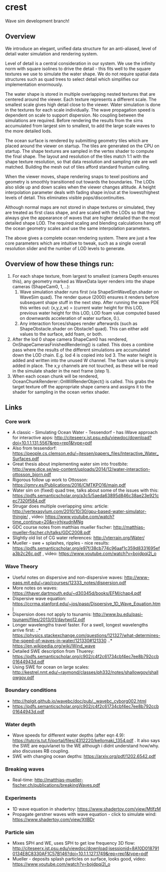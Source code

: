 
# crest

Wave sim development branch!


## Overview 

We introduce an elegant, unified data structure for an anti-aliased, level of detail water simulation and rendering system.

Level of detail is a central consideration in our system. We use the infinity norm with square isolines to drive the detail - this fits well to the square textures we use to simulate the water shape. We do not require spatial data structures such as quad trees to select detail which simplifies our implementation enormously.

The water shape is stored in multiple overlapping nested textures that are centered around the viewer. Each texture represents a different scale. The smallest scale gives high detail close to the viewer. Water simulation is done in the textures for each scale individually. The wave propagation speed is dependent on scale to support dispersion. No coupling between the simulations are required. Before rendering the results from the sims accumulated from largest sim to smallest, to add the large scale waves to the more detailed lods.

The ocean surface is rendered by submitting geometry tiles which are placed around the viewer on startup. The tiles are generated on the CPU on startup. The shape textures are sampled in the vertex shader to compute the final shape. The layout and resolution of the tiles match 1:1 with the shape texture resolution, so that data resolution and sampling rate are well matched. Building the mesh out of tiles afford standard frustum culling.

When the viewer moves, shape rendering snaps to texel positions and geometry is smoothly transitioned out towards the boundaries. The LODs also slide up and down scales when the viewer changes altitude. A height interpolation parameter deals with fading shape in/out at the lowest/highest levels of detail. This eliminates visible pops/discontinuities.

Although normal maps are not stored in shape textures or simulated, they are treated as first class shape, and are scaled with the LODs so that they always give the appearance of waves that are higher detailed than the most detailed shape LOD. The required scaling and blending calculations hang off the ocean geometry scales and use the same interpolation parameters.

The above gives a complete ocean rendering system. There are just a few core parameters which are intuitive to tweak, such as a single overall resolution slider and the number of LOD levels to generate.


## Overview of how these things run:

1. For each shape texture, from largest to smallest (camera Depth ensures this), any geometry marked as WaveData layer renders into the shape cameras (ShapeCam0, 1, ..):
    1. Wave simulation shader runs first (via ShapeSimWaveEqn.shader on WaveSim quad). The render queue (2000) ensures it renders before subsequent shape stuff in the next step. After running the wave PDE this writes out: (x,y,z,w) = (current water height for this LOD, previous water height for this LOD, LOD foam value computed based on downwards acceleration of water surface, 0.).
    2. Any interaction forces/shapes render afterwards (such as ShapeObstacle.shader on Obstacle1 quad). This can either add values to the surface, add foam, or both.
2. After the lod 0 shape camera ShapeCam0 has rendered, OnShapeCamerasFinishedRendering() is called. This does a combine pass where the results of the different simulations are accumulated down the LOD chain. E.g. lod 4 is copied into lod 3. The water height is added and written into the unused W channel. The foam value is simply added in place. The x,y channels are not touched, as these will be read in the simulate shader in the next frame (step 1).
3. When each ocean chunk will be rendered, OceanChunkRenderer::OnWillRenderObject() is called. This grabs the target texture off the appropriate shape camera and assigns it to the shader for sampling in the ocean vertex shader.


## Links

### Core work

* A classic - Simulating Ocean Water - Tessendorf - has iWave approach for interactive apps: http://citeseerx.ist.psu.edu/viewdoc/download?doi=10.1.1.131.5567&rep=rep1&type=pdf
* Also from tessendorf: https://people.cs.clemson.edu/~jtessen/papers_files/Interactive_Water_Surfaces.pdf
* Great thesis about implementing water sim into frostbite: http://www.dice.se/wp-content/uploads/2014/12/water-interaction-ottosson_bjorn.pdf
* Rigorous follow up work to Ottosson: https://gmrv.es/Publications/2016/CMTKPO16/main.pdf
* Water sim on (fixed) quad tree, talks about some of the issues with this: https://pdfs.semanticscholar.org/a3c5/5aeda63895d846c38ae23e921cec7320f584.pdf
* Strugar does multiple overlapping sims: article: http://vertexasylum.com/2010/10/30/gpu-based-water-simulator-thingie/ , video: https://www.youtube.com/watch?time_continue=20&v=jrhjxudnMNg
* GDC course notes from matthias mueller fischer: http://matthias-mueller-fischer.ch/talks/GDC2008.pdf
* Slightly old list of CG water references: http://vterrain.org/Water/
* Mueller - swe + splashes, ripples - nice results: https://pdfs.semanticscholar.org/e97f/38cb774c96aaf1c359d8331695efa3b2c26c.pdf , video: https://www.youtube.com/watch?v=bojdpqi2l_o

### Wave Theory

* Useful notes on dispersive and non-dispersive waves: http://www-eaps.mit.edu/~rap/courses/12333_notes/dispersion.pdf
* More notes on waves: https://thayer.dartmouth.edu/~d30345d/books/EFM/chap4.pdf
* Dispersive wave equation: https://ccrma.stanford.edu/~jos/pasp/Dispersive_1D_Wave_Equation.html
* Dispersion does not apply to tsunamis: http://www.bu.edu/pasi-tsunami/files/2013/01/daytwo12.pdf
* Longer wavelengths travel faster. For a swell, longest wavelengths arrive first: 
..* https://physics.stackexchange.com/questions/121327/what-determines-the-speed-of-waves-in-water/121330#121330
..* https://en.wikipedia.org/wiki/Wind_wave
* Detailed SWE description from Thuerey: https://pdfs.semanticscholar.org/c902/c4f2c61734cbf4ec7ee8b792ccb01644943d.pdf
* Using SWE for ocean on large scales: http://kestrel.nmt.edu/~raymond/classes/ph332/notes/shallowgov/shallowgov.pdf

### Boundary conditions

* http://hplgit.github.io/wavebc/doc/pub/._wavebc_cyborg002.html
* https://pdfs.semanticscholar.org/c902/c4f2c61734cbf4ec7ee8b792ccb01644943d.pdf

### Water depth

* Wave speeds for different water depths (after eqn 4.9): https://tutcris.tut.fi/portal/files/4312220/kellomaki_1354.pdf . It also says the SWE are equivlanet to the WE although i didnt understand how/why. also discusses RB coupling.
* SWE with changing ocean depths: https://arxiv.org/pdf/1202.6542.pdf

### Breaking waves

* Real-time: http://matthias-mueller-fischer.ch/publications/breakingWaves.pdf

### Experiments

* 1D wave equation in shadertoy: https://www.shadertoy.com/view/MtlfzM
* Propagate gerstner waves with wave equation - click to simulate wind: https://www.shadertoy.com/view/XtlBDr

### Particle sim

* Mixes SPH and WE, uses SPH to get low frequency 3D flow: http://citeseerx.ist.psu.edu/viewdoc/download;jsessionid=8A10D0187910134E8C8330AF1C57B146?doi=10.1.1.127.1749&rep=rep1&type=pdf
* Mueller - deposits splash particles on surface, looks good, video: https://www.youtube.com/watch?v=bojdpqi2l_o
